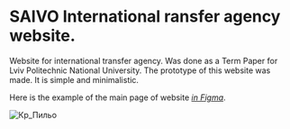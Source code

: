 # SAIVO International ransfer agency website.
Website for international transfer agency. Was done as a Term Paper for Lviv Politechnic National University.
The prototype of this website was made. It is simple and minimalistic.

Here is the example of the main page of website *[in Figma](https://www.figma.com/file/O6nnAAZD55yyY0NxsP3kKM/%D0%9A%D1%80_%D0%9F%D0%B8%D0%BB%D1%8C%D0%BE?node-id=0%3A1)*.

![Кр_Пильо](https://user-images.githubusercontent.com/92212828/182029561-f81edc1d-82cb-4072-8644-d614ea8c0099.png)
